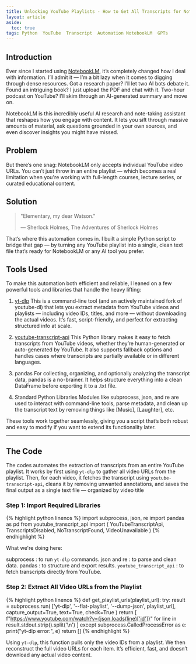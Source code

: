 ```yaml
---
title: Unlocking YouTube Playlists - How to Get All Transcripts for NotebookLM and Beyond
layout: article
aside:
  toc: true
tags: Python  YouTube  Transcript  Automation NotebookLM  GPTs
---
```


## **Introduction**
Ever since I started using [NotebookLM](https://notebooklm.google/), it’s completely changed how I deal with information. I’ll admit it — I’m a bit lazy when it comes to digging through dense resources. Got a research paper? I’ll let two AI bots debate it. Found an intriguing book? I just upload the PDF and chat with it. Two-hour podcast on YouTube? I’ll skim through an AI-generated summary and move on.

NotebookLM is this incredibly useful AI research and note-taking assistant that reshapes how you engage with content. It lets you sift through massive amounts of material, ask questions grounded in your own sources, and even discover insights you might have missed.

## **Problem**

But there’s one snag: NotebookLM only accepts individual YouTube video URLs. You can’t just throw in an entire playlist — which becomes a real limitation when you're working with full-length courses, lecture series, or curated educational content.

## **Solution**
> "Elementary, my dear Watson."
>
> — Sherlock Holmes, The Adventures of Sherlock Holmes

That’s where this automation comes in. I built a simple Python script to bridge that gap — by turning any YouTube playlist into a single, clean text file that’s ready for NotebookLM or any AI tool you prefer.

## **Tools Used**
To make this automation both efficient and reliable, I leaned on a few powerful tools and libraries that handle the heavy lifting:

1. [yt-dlp](https://github.com/yt-dlp/yt-dlp)
This is a command-line tool (and an actively maintained fork of youtube-dl) that lets you extract metadata from YouTube videos and playlists — including video IDs, titles, and more — without downloading the actual videos. It’s fast, script-friendly, and perfect for extracting structured info at scale.

2. [youtube-transcript-api](https://github.com/jdepoix/youtube-transcript-api "youtube-transcript-api")
This Python library makes it easy to fetch transcripts from YouTube videos, whether they’re human-generated or auto-generated by YouTube. It also supports fallback options and handles cases where transcripts are partially available or in different languages.

3. pandas
For collecting, organizing, and optionally analyzing the transcript data, pandas is a no-brainer. It helps structure everything into a clean DataFrame before exporting it to a .txt file.

4. Standard Python Libraries
Modules like subprocess, json, and re are used to interact with command-line tools, parse metadata, and clean up the transcript text by removing things like [Music], [Laughter], etc.

These tools work together seamlessly, giving you a script that’s both robust and easy to modify if you want to extend its functionality later.

*****

## **The Code**
The codes automates the extraction of transcripts from an entire YouTube playlist. It works by first using ```yt-dlp``` to gather all video URLs from the playlist. Then, for each video, it fetches the transcript using ```youtube-transcript-api```, cleans it by removing unwanted annotations, and saves the final output as a single text file — organized by video title

### Step 1: Import Required Libraries

{% highlight python linenos %}
import subprocess, json, re
import pandas as pd
from youtube_transcript_api import (
    YouTubeTranscriptApi, TranscriptsDisabled,
    NoTranscriptFound, VideoUnavailable
)
{% endhighlight %}

What we're doing here:

subprocess
: to run ```yt-dlp``` commands.
json and re
: to parse and clean data.
pandas
: to structure and export results.
```youtube_transcript_api```
: to fetch transcripts directly from YouTube.

### Step 2: Extract All Video URLs from the Playlist

{% highlight python linenos %}
def get_playlist_urls(playlist_url):
    try:
        result = subprocess.run(
            ['yt-dlp', '--flat-playlist', '--dump-json', playlist_url],
            capture_output=True, text=True, check=True
        )
        return [
            f"https://www.youtube.com/watch?v={json.loads(line)['id']}"
            for line in result.stdout.strip().split('\n')
        ]
    except subprocess.CalledProcessError as e:
        print("yt-dlp error:", e)
        return []
{% endhighlight %}

Using ```yt-dlp```, this function pulls only the video IDs from a playlist. We then reconstruct the full video URLs for each item. It’s efficient, fast, and doesn’t download any actual video content.

